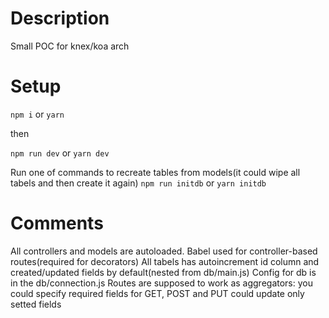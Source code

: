 # Description

Small POC for knex/koa arch

# Setup

`npm i`
or
`yarn`

then

`npm run dev`
or
`yarn dev`

Run one of commands to recreate tables from models(it could wipe all tabels and then create it again)
`npm run initdb`
or
`yarn initdb`

# Comments

All controllers and models are autoloaded.
Babel used for controller-based routes(required for decorators)
All tabels has autoincrement id column and created/updated fields by default(nested from db/main.js)
Config for db is in the db/connection.js
Routes are supposed to work as aggregators: you could specify required fields for GET, POST and PUT could update only setted fields
